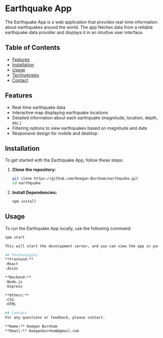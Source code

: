 # Earthquake App

The Earthquake App is a web application that provides real-time information about earthquakes around the world. The app fetches data from a reliable earthquake data provider and displays it in an intuitive user interface.

## Table of Contents
- [Features](#features)
- [Installation](#installation)
- [Usage](#usage)
- [Technologies](#technologies)
- [Contact](#contact)

## Features
- Real-time earthquake data
- Interactive map displaying earthquake locations
- Detailed information about each earthquake (magnitude, location, depth, etc.)
- Filtering options to view earthquakes based on magnitude and date
- Responsive design for mobile and desktop

## Installation
To get started with the Earthquake App, follow these steps:

1. **Clone the repository:**
   ```bash
   git clone https://github.com/Keegan-Burnham/earthquake.git
   cd earthquake

2. **Install Dependencies:**
   ```bash
   npm install

## Usage
To run the Earthquake App locally, use the following command:
```bash
npm start

This will start the development server, and you can view the app in your browser at `http://localhost:3000`.

## Technologies
**Frontend:**
-React
-Axios

**Backend:**
-Node.js
-Express

**Others:**
-CSS
-HTML

## Contact
For any questions or feedback, please contact:

**Name:** Keegan Burnham
**Email:** Keeganburnham@gmail.com
  
